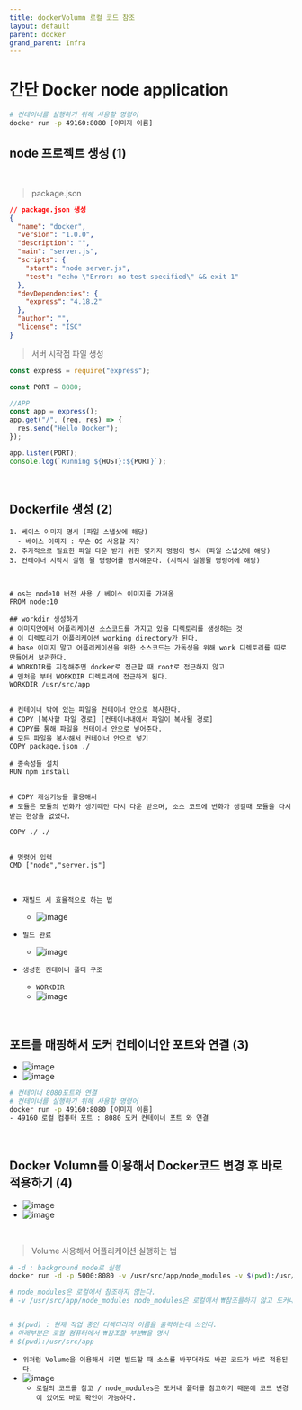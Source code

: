 ```yaml
---
title: dockerVolumn 로컬 코드 참조
layout: default
parent: docker
grand_parent: Infra
---
```


# 간단 Docker node application

```bash
# 컨테이너를 실행하기 위해 사용할 명령어
docker run -p 49160:8080 [이미지 이름]

```

## node 프로젝트 생성 (1)

<br />

> package.json

```json
// package.json 생성
{
  "name": "docker",
  "version": "1.0.0",
  "description": "",
  "main": "server.js",
  "scripts": {
    "start": "node server.js",
    "test": "echo \"Error: no test specified\" && exit 1"
  },
  "devDependencies": {
    "express": "4.18.2"
  },
  "author": "",
  "license": "ISC"
}
```

> 서버 시작점 파일 생성

```js
const express = require("express");

const PORT = 8080;

//APP
const app = express();
app.get("/", (req, res) => {
  res.send("Hello Docker");
});

app.listen(PORT);
console.log(`Running ${HOST}:${PORT}`);
```

<br />

## Dockerfile 생성 (2)

```docker
1. 베이스 이미지 명시 (파일 스냅샷에 해당)
  - 베이스 이미지 : 무슨 OS 사용할 지?
2. 추가적으로 필요한 파일 다운 받기 위한 몇가지 명령어 명시 (파일 스냅샷에 해당)
3. 컨테이너 시작시 실행 될 명령어를 명시해준다. (시작시 실행될 명령어에 해당)



# os는 node10 버전 사용 / 베이스 이미지를 가져옴
FROM node:10

## workdir 생성하기
# 이미지안에서 어플리케이션 소스코드를 가지고 있을 디렉토리를 생성하는 것
# 이 디렉토리가 어플리케이션 working directory가 된다.
# base 이미지 말고 어플리케이션을 위한 소스코드는 가독성을 위해 work 디렉토리를 따로 만들어서 보관한다.
# WORKDIR를 지정해주면 docker로 접근할 때 root로 접근하지 않고
# 맨처음 부터 WORKDIR 디렉토리에 접근하게 된다.
WORKDIR /usr/src/app


# 컨테이너 밖에 있는 파일을 컨테이너 안으로 복사한다.
# COPY [복사할 파일 경로] [컨테이너내에서 파일이 복사될 경로]
# COPY를 통해 파일을 컨테이너 안으로 넣어준다.
# 모든 파일을 복사해서 컨테이너 안으로 넣기
COPY package.json ./

# 종속성들 설치
RUN npm install


# COPY 캐싱기능을 활용해서
# 모듈은 모듈의 변화가 생기때만 다시 다운 받으며, 소스 코드에 변화가 생길때 모듈을 다시 받는 현상을 없앴다.

COPY ./ ./


# 명령어 입력
CMD ["node","server.js"]

```

<br />

- `재빌드 시 효율적으로 하는 법`

  - ![image](../../image/d15.png)

- `빌드 완료`
  - ![image](../../image/d10.png)
- `생성한 컨테이너 폴더 구조`
  - `WORKDIR`
  - ![image](../../image/d14.png)

<br />

## 포트를 매핑해서 도커 컨테이너안 포트와 연결 (3)

- ![image](../../image/d11.png)
- ![image](../../image/d12.png)

```bash
# 컨테이너 8080포트와 연결
# 컨테이너를 실행하기 위해 사용할 명령어
docker run -p 49160:8080 [이미지 이름]
- 49160 로컬 컴퓨터 포트 : 8080 도커 컨테이너 포트 와 연결
```

<br />

## Docker Volumn를 이용해서 Docker코드 변경 후 바로 적용하기 (4)

- ![image](../../image/d16.png)
- ![image](../../image/d17.png)

<br />

> Volume 사용해서 어플리케이션 실행하는 법

```bash
# -d : background mode로 실행
docker run -d -p 5000:8080 -v /usr/src/app/node_modules -v $(pwd):/usr/src/app <이미지 아이디>

# node_modules은 로컬에서 참조하지 않는다.
# -v /usr/src/app/node_modules node_modules은 로컬에서 ₩참조를하지 않고 도커내에서 참조를 해야하다는 설정₩


# $(pwd) : 현재 작업 중인 디렉터리의 이름을 출력하는데 쓰인다.
# 아래부분은 로컬 컴퓨터에서 ₩참조할 부분₩을 명시
# $(pwd):/usr/src/app
```

- `위처럼 Volume을 이용해서 키면 빌드할 때 소스를 바꾸더라도 바꾼 코드가 바로 적용된다.`
- ![image](../../image/d18.png)
  - `로컬의 코드를 참고 / node_modules은 도커내 폴더를 참고하기 때문에 코드 변경이 있어도 바로 확인이 가능하다.`
